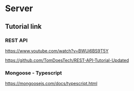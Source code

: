 # Server

## Tutorial link

### REST API

https://www.youtube.com/watch?v=BWUi6BS9T5Y

https://github.com/TomDoesTech/REST-API-Tutorial-Updated

### Mongoose - Typescript

https://mongoosejs.com/docs/typescript.html
